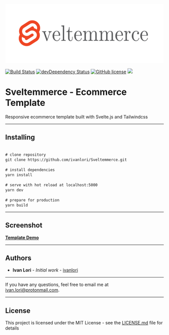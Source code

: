 ![GitHub Logo](public/logo.svg)

[![Build Status](https://travis-ci.org/ivanlori/Sveltemmerce.svg)](https://travis-ci.org/ivanlori/Sveltemmerce)
[![devDependency Status](https://david-dm.org/ivanlori/Sveltemmerce/dev-status.svg)](https://david-dm.org/ivanlori/Sveltemmerce#info=devDependencies)
[![GitHub license](https://img.shields.io/github/license/ivanlori/Sveltemmerce.svg)](https://github.com/ivanlori/Sveltemmerce/blob/master/LICENSE)
[![](https://img.shields.io/twitter/url/https/github.com/ivanlori/Sveltemmerce.svg?style=social)](https://twitter.com/intent/tweet?text=Wow:&url=https%3A%2F%2Fgithub.com%2Fivanlori%2FSveltemmerce)

# Sveltemmerce - Ecommerce Template

Responsive ecommerce template built with Svelte.js and Tailwindcss

---

## Installing

```

# clone repository
git clone https://github.com/ivanlori/Sveltemmerce.git

# install dependencies
yarn install

# serve with hot reload at localhost:5000
yarn dev

# prepare for production
yarn build

```

---

## Screenshot

**[Template Demo](https://sveltemmerce-git-master.ivanlori.now.sh/)**

---

## Authors

- **Ivan Lori** - _Initial work_ - [ivanlori](https://github.com/ivanlori)

---

If you have any questions, feel free to email me at [ivan.lori@protonmail.com](mailto:ivan.lori@protonmail.com).

---

## License

This project is licensed under the MIT License - see the [LICENSE.md](LICENSE.md) file for details
